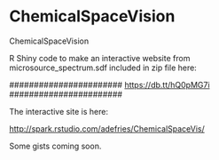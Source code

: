 ChemicalSpaceVision
===================

ChemicalSpaceVision

R Shiny code to make an interactive website from microsource_spectrum.sdf included in zip file here:


#######################
https://db.tt/hQ0pMG7i
#######################


The interactive site is here:


http://spark.rstudio.com/adefries/ChemicalSpaceVis/




Some gists coming soon.

